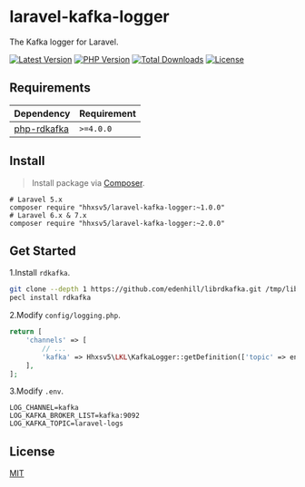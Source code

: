 # laravel-kafka-logger
The Kafka logger for Laravel.

[![Latest Version](https://img.shields.io/github/release/hhxsv5/laravel-kafka-logger.svg)](https://github.com/hhxsv5/laravel-kafka-logger/releases)
[![PHP Version](https://img.shields.io/packagist/php-v/hhxsv5/laravel-kafka-logger.svg?color=green)](https://secure.php.net)
[![Total Downloads](https://poser.pugx.org/hhxsv5/laravel-kafka-logger/downloads)](https://packagist.org/packages/hhxsv5/laravel-kafka-logger)
[![License](https://poser.pugx.org/hhxsv5/laravel-kafka-logger/license)](LICENSE)

## Requirements

| Dependency | Requirement |
| -------- | -------- |
| [php-rdkafka](https://github.com/arnaud-lb/php-rdkafka) | `>=4.0.0` |

## Install
> Install package via [Composer](https://getcomposer.org/).

```shell
# Laravel 5.x
composer require "hhxsv5/laravel-kafka-logger:~1.0.0"
# Laravel 6.x & 7.x
composer require "hhxsv5/laravel-kafka-logger:~2.0.0"
```

## Get Started

1.Install `rdkafka`.
```bash
git clone --depth 1 https://github.com/edenhill/librdkafka.git /tmp/librdkafka && cd /tmp/librdkafka && ./configure && make -j$(nproc) && make install && rm -rf /tmp/librdkafka
pecl install rdkafka
```

2.Modify `config/logging.php`.
```php
return [
    'channels' => [
        // ...
        'kafka' => Hhxsv5\LKL\KafkaLogger::getDefinition(['topic' => env('LOG_KAFKA_TOPIC', 'laravel-logs')]),
    ],
];
```

3.Modify `.env`.
```
LOG_CHANNEL=kafka
LOG_KAFKA_BROKER_LIST=kafka:9092
LOG_KAFKA_TOPIC=laravel-logs
```

## License

[MIT](LICENSE)